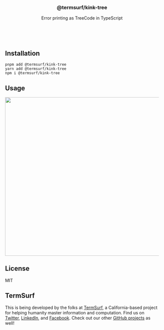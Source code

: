 <br/>
<br/>
<br/>
<br/>
<br/>
<br/>
<br/>

<h3 align='center'>@termsurf/kink-tree</h3>
<p align='center'>
  Error printing as TreeCode in TypeScript
</p>

<br/>
<br/>
<br/>

## Installation

```
pnpm add @termsurf/kink-tree
yarn add @termsurf/kink-tree
npm i @termsurf/kink-tree
```

## Usage

<p align='center'>
  <img src='https://github.com/termsurf/kink-tree.js/blob/make/view/kink.png?raw=true' width='520'/>
</p>

## License

MIT

## TermSurf

This is being developed by the folks at [TermSurf](https://term.surf), a
California-based project for helping humanity master information and
computation. Find us on [Twitter](https://twitter.com/termsurf),
[LinkedIn](https://www.linkedin.com/company/termsurf), and
[Facebook](https://www.facebook.com/termsurf). Check out our other
[GitHub projects](https://github.com/termsurf) as well!
